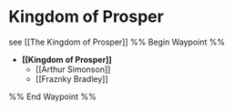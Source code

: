 # Kingdom of Prosper
see [[The Kingdom of Prosper]]
%% Begin Waypoint %%
- **[[Kingdom of Prosper]]**
	- [[Arthur Simonson]]
	- [[Fraznky Bradley]]

%% End Waypoint %%
